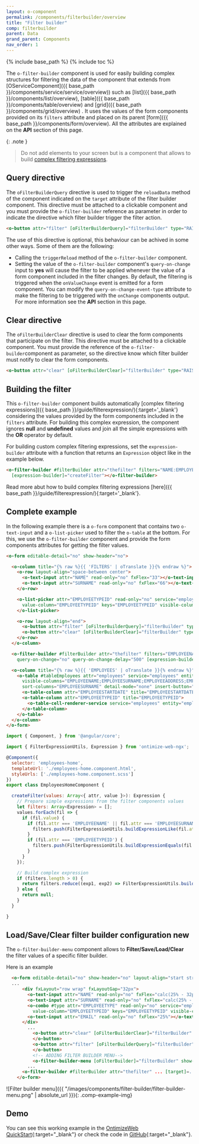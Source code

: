 ```yaml
---
layout: o-component
permalink: /components/filterbuilder/overview
title: "Filter builder"
comp: filterbuilder
parent: Data
grand_parent: Components
nav_order: 1
---
```


{% include base_path %}
{% include toc %}

The `o-filter-builder` component is used for easily building complex structures for filtering the data of the component that extends from  [OServiceComponent]({{ base_path }}/components/service/service/overview)) such as [list]({{ base_path }}/components/list/overview), [table]({{ base_path }}/components/table/overview) and [grid]({{ base_path }}/components/grid/overview) . It uses the values of the form components provided on its `filters` attribute and placed on its parent [form]({{ base_path }}/components/form/overview). All the attributes are explained on the **API** section of this page.

{: .note }
> Do not add elements to your screen but is a component that allows to build [complex filtering expressions]({{base_path}}/guide/filterexpression/).

## Query directive
The `oFilterBuilderQuery` directive is used to trigger the `reloadData` method of the component indicated on the `target` attribute of the filter builder component. This directive must be attached to a clickable component and you must provide the `o-filter-builder` reference as parameter in order to indicate the directive which filter builder trigger the filter action.

```html
<o-button attr="filter" [oFilterBuilderQuery]="filterBuilder" type="RAISED" label="Filter"></o-button>
```
The use of this directive is optional, this behaviour can be achived in some other ways. Some of them are the following:
* Calling the `triggerReload` method of the `o-filter-builder` component.
* Setting the value of the `o-filter-builder` component's `query-on-change` input to **yes** will cause the filter to be applied whenever the value of a form component included in the filter changes. By default, the filtering is triggered when the `onValueChange` event is emitted for a form component. You can modify the `query-on-change-event-type` attribute to make the filtering to be triggered with the `onChange` components output. For more information see the **API** section in this page.

## Clear directive
The `oFilterBuilderClear` directive is used to clear the form components that participate on the filter. This directive must be attached to a clickable component. You must provide the reference of the `o-filter-builder`component as parameter, so the directive know which filter builder must notify to clear the form components.

```html
<o-button attr="clear" [oFilterBuilderClear]="filterBuilder" type="RAISED" label="Clear"></o-button>
```

## Building the filter
This `o-filter-builder` component builds automatically [complex filtering expressions]({{ base_path }}/guide/filterexpression/){:target='_blank'} considering the values provided by the form components included in the `filters` attribute. For building this complex expression, the component ignores **null** and **undefined** values and join all the simple expressions with the **OR** operator by default.

For building custom complex filtering expressions, set the `expression-builder` attribute with a function that returns an `Expression` object like in the example below.

```html
<o-filter-builder #filterBuilder attr="thefilter" filters="NAME:EMPLOYEENAME;SURNAME:EMPLOYEESURNAME;EMPLOYEETYPEID" [target]="tableEmployees"
  [expression-builder]="createFilter"></o-filter-builder>
```

Read more abut how to build complex filtering expressions [here]({{ base_path }}/guide/filterexpression/){:target='_blank'}.

## Complete example
In the following example there is a `o-form` component that contains two `o-text-input` and a `o-list-picker` used to filter the `o-table` at the bottom. For this, we use the `o-filter-builder` component and provide the form components attributes for getting the filter values.

```html
<o-form editable-detail="no" show-header="no">

  <o-column title="{% raw %}{{ 'FILTERS' | oTranslate }}{% endraw %}">
    <o-row layout-align="space-between center">
      <o-text-input attr="NAME" read-only="no" fxFlex="33"></o-text-input>
      <o-text-input attr="SURNAME" read-only="no" fxFlex="66"></o-text-input>
    </o-row>

    <o-list-picker attr="EMPLOYEETYPEID" read-only="no" service="employees" entity="employeeType" columns="EMPLOYEETYPEID;EMPLOYEETYPENAME"
      value-column="EMPLOYEETYPEID" keys="EMPLOYEETYPEID" visible-columns="EMPLOYEETYPENAME" width="33%">
    </o-list-picker>

    <o-row layout-align="end">
      <o-button attr="filter" [oFilterBuilderQuery]="filterBuilder" type="RAISED" label="Filter" class="filter-button"></o-button>
      <o-button attr="clear" [oFilterBuilderClear]="filterBuilder" type="RAISED" label="Clear" class="filter-button"></o-button>
    </o-row>
  </o-column>

  <o-filter-builder #filterBuilder attr="thefilter" filters="EMPLOYEENAME:NAME;EMPLOYEESURNAME:SURNAME;EMPLOYEETYPEID" [target]="tableEmployees"
    query-on-change="no" query-on-change-delay="500" [expression-builder]="createFilter"></o-filter-builder>

  <o-column title="{% raw %}{{ 'EMPLOYEES' | oTranslate }}{% endraw %}">
    <o-table #tableEmployees attr="employees" service="employees" entity="employee" columns="EMPLOYEEID;EMPLOYEETYPEID;EMPLOYEENAME;EMPLOYEESURNAME;EMPLOYEEADDRESS;EMPLOYEESTARTDATE;EMPLOYEEEMAIL;OFFICEID"
      visible-columns="EMPLOYEENAME;EMPLOYEESURNAME;EMPLOYEEADDRESS;EMPLOYEEEMAIL;EMPLOYEETYPEID;EMPLOYEESTARTDATE" keys="EMPLOYEEID"
      sort-columns="EMPLOYEESURNAME" detail-mode="none" insert-button="no" pageable="yes">
      <o-table-column attr="EMPLOYEESTARTDATE" title="EMPLOYEESTARTDATE" type="date" format="LL"></o-table-column>
      <o-table-column attr="EMPLOYEETYPEID" title="EMPLOYEETYPEID">
        <o-table-cell-renderer-service service="employees" entity="employeeType" columns="EMPLOYEETYPEID;EMPLOYEETYPENAME" value-column="EMPLOYEETYPENAME"></o-table-cell-renderer-service>
      </o-table-column>
    </o-table>
  </o-column>
</o-form>
```

```javascript
import { Component, } from '@angular/core';

import { FilterExpressionUtils, Expression } from 'ontimize-web-ngx';

@Component({
  selector: 'employees-home',
  templateUrl: './employees-home.component.html',
  styleUrls: ['./employees-home.component.scss']
})
export class EmployeesHomeComponent {

  createFilter(values: Array<{ attr, value }>): Expression {
    // Prepare simple expressions from the filter components values
    let filters: Array<Expression> = [];
    values.forEach(fil => {
      if (fil.value) {
        if (fil.attr === 'EMPLOYEENAME' || fil.attr === 'EMPLOYEESURNAME') {
          filters.push(FilterExpressionUtils.buildExpressionLike(fil.attr, fil.value));
        }
        if (fil.attr === 'EMPLOYEETYPEID') {
          filters.push(FilterExpressionUtils.buildExpressionEquals(fil.attr, fil.value));
        }
      }
    });

    // Build complex expression
    if (filters.length > 0) {
      return filters.reduce((exp1, exp2) => FilterExpressionUtils.buildComplexExpression(exp1, exp2, FilterExpressionUtils.OP_AND));
    } else {
      return null;
    }
  }

}
```
## Load/Save/Clear filter builder configuration <span class='menuitem-badge'>new<span>
The `o-filter-builder-menu` component allows to **Filter/Save/Load/Clear** the filter values ​​of a specific filter builder.

Here is an example

```html
  <o-form editable-detail="no" show-header="no" layout-align="start stretch" class="employees-filters-form" fxFill>
  ...
      <div fxLayout="row wrap" fxLayoutGap="32px">
        <o-text-input attr="NAME" read-only="no" fxFlex="calc(25% - 32px)"></o-text-input>
        <o-text-input attr="SURNAME" read-only="no" fxFlex="calc(25% - 32px)"></o-text-input>
        <o-combo #type attr="EMPLOYEETYPE" read-only="no" service="employees" entity="employeeType" columns="EMPLOYEETYPEID;EMPLOYEETYPENAME"
          value-column="EMPLOYEETYPEID" keys="EMPLOYEETYPEID" visible-columns="EMPLOYEETYPENAME" fxFlex="calc(25% - 32px)"></o-combo>
        <o-text-input attr="EMAIL" read-only="no" fxFlex="25%"></o-text-input>
      </div>
        ...
          <o-button attr="clear" [oFilterBuilderClear]="filterBuilder" type="STROKED" label="Clear" layout-padding>
          </o-button>
          <o-button attr="filter" [oFilterBuilderQuery]="filterBuilder" type="STROKED" label="Filter" layout-padding color="accent">
          </o-button>
          <!-- ADDING FILTER BUILDER MENU-->
          <o-filter-builder-menu [oFilterBuilder]="filterBuilder" show-filter-option="no" show-clear-filter-option="no" layout-padding></o-filter-builder-menu>
        ...
      <o-filter-builder #filterBuilder attr="thefilter" ... [target]=...></o-filter-builder>
    </o-form>
```


![Filter builder menu]({{ "/images/components/filter-builder/filter-builder-menu.png" | absolute_url }}){: .comp-example-img}

## Demo
You can see this working example in the [OntimizeWeb QuickStart](https://try.imatia.com/ontimizeweb/quickstart/main/employees){:target="_blank"} or check the code in [GitHub](https://github.com/OntimizeWeb/ontimize-web-ngx-quickstart/tree/master/src/app/main/employees/employees-home){:target="_blank"}.
